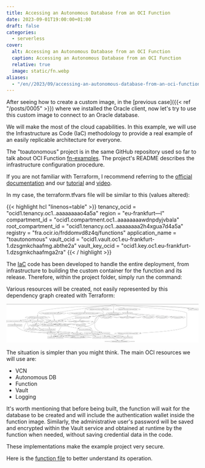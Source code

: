 ```yaml
---
title: Accessing an Autonomous Database from an OCI Function
date: 2023-09-01T19:00:00+01:00
draft: false
categories:
  - serverless
cover:
  alt: Accessing an Autonomous Database from an OCI Function
  caption: Accessing an Autonomous Database from an OCI Function
  relative: true
  image: static/fn.webp
aliases:
  - "/en//2023/09/accessing-an-autonomous-database-from-an-oci-function/"
---
```


After seeing how to create a custom image, in the [previous case]({{< ref "/posts/0005" >}}) where we installed the Oracle client, now let's try to use this custom image to connect to an Oracle database.

We will make the most of the cloud capabilities. In this example, we will use the Infrastructure as Code (IaC) methodology to provide a real example of an easily replicable architecture for everyone.

The "toautonomous" project is in the same GitHub repository used so far to talk about OCI Function [fn-examples](https://github.com/enricopesce/fn-examples/tree/main/toautonomous). The project's README describes the infrastructure configuration procedure.

If you are not familiar with Terraform, I recommend referring to the [official documentation](https://registry.terraform.io/providers/oracle/oci/latest/docs) and our [tutorial](https://docs.oracle.com/en-us/iaas/developer-tutorials/tutorials/tf-simple-infrastructure/01-summary.htm) and [video](https://www.youtube.com/watch?v=MjmikFgvKvI).

In my case, the terraform.tfvars file will be similar to this (values altered):

{{< highlight hcl "linenos=table" >}}
tenancy_ocid = "ocid1.tenancy.oc1..aaaaaaaao4a5a"
region = "eu-frankfurt—l"
compartment_id = "ocid1.compartment.oc1..aaaaaaaawdnpdyjvbala"
root_compartment_id = "ocid1.tenancy.oc1..aaaaaaaa2h4xgua7d4a5a"
registry = "fra.ocir.io/frddomvd8z4q/functions"
application_name = "toautonomous"
vault_ocid = "ocid1.vault.oc1.eu-frankfurt-1.dzsgmkchaafmg.abthe2a"
vault_key_ocid = "ocid1.key.oc1.eu-frankfurt-1.dzsgmkchaafmga2ra"
{{< / highlight >}}

The [IaC](https://github.com/enricopesce/fn-examples/blob/main/toautonomous/infrastructure.tf) code has been developed to handle the entire deployment, from infrastructure to building the custom container for the function and its release. Therefore, within the project folder, simply run the command:

Various resources will be created, not easily represented by this dependency graph created with Terraform:

![Created Resources](static/graph.webp "Function Log")

The situation is simpler than you might think. The main OCI resources we will use are:

- VCN
- Autonomous DB
- Function
- Vault
- Logging

It's worth mentioning that before being built, the function will wait for the database to be created and will include the authentication wallet inside the function image. Similarly, the administrative user's password will be saved and encrypted within the Vault service and obtained at runtime by the function when needed, without saving credential data in the code.

These implementations make the example project very secure.

Here is the [function file](https://github.com/enricopesce/fn-examples/blob/main/toautonomous/func.py) to better understand its operation.
